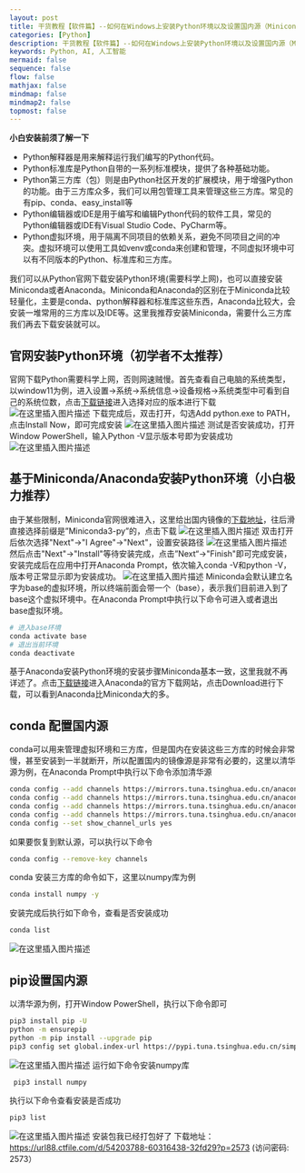 ```yaml
---
layout: post
title: 干货教程【软件篇】--如何在Windows上安装Python环境以及设置国内源（Miniconda/Anaconda安装）
categories: [Python]
description: 干货教程【软件篇】--如何在Windows上安装Python环境以及设置国内源（Miniconda/Anaconda安装）
keywords: Python, AI, 人工智能
mermaid: false
sequence: false
flow: false
mathjax: false
mindmap: false
mindmap2: false
topmost: false
---
```

**小白安装前须了解一下**
* Python解释器是用来解释运行我们编写的Python代码。
* Python标准库是Python自带的一系列标准模块，提供了各种基础功能。
* Python第三方库（包）则是由Python社区开发的扩展模块，用于增强Python的功能。由于三方库众多，我们可以用包管理工具来管理这些三方库。常见的有pip、conda、easy_install等
* Python编辑器或IDE是用于编写和编辑Python代码的软件工具，常见的Python编辑器或IDE有Visual Studio Code、PyCharm等。
* Python虚拟环境，用于隔离不同项目的依赖关系，避免不同项目之间的冲突。虚拟环境可以使用工具如venv或conda来创建和管理，不同虚拟环境中可以有不同版本的Python、标准库和三方库。

我们可以从Python官网下载安装Python环境(需要科学上网)，也可以直接安装Miniconda或者Anaconda。Miniconda和Anaconda的区别在于Miniconda比较轻量化，主要是conda、python解释器和标准库这些东西，Anaconda比较大，会安装一堆常用的三方库以及IDE等。这里我推荐安装Miniconda，需要什么三方库我们再去下载安装就可以。

## 官网安装Python环境（初学者不太推荐）
官网下载Python需要科学上网，否则网速贼慢。首先查看自己电脑的系统类型，以window11为例，进入设置->系统->系统信息->设备规格->系统类型中可看到自己的系统位数，点击[下载链接](https://www.python.org/downloads/windows/)进入选择对应的版本进行下载
![在这里插入图片描述](/images/2024-03-09-python-install/b2a49fe9ae3840a9a032e2014e5cd13a.png)
下载完成后，双击打开，勾选Add python.exe to PATH，点击Install Now，即可完成安装
![在这里插入图片描述](/images/2024-03-09-python-install/ec42ae0660ff43a0b619d2bea6c3b5b9.png)
测试是否安装成功，打开Window PowerShell，输入Python -V显示版本号即为安装成功
![在这里插入图片描述](/images/2024-03-09-python-install/62b21172f57a4c9ca479ec353e150f78.png)

## 基于Miniconda/Anaconda安装Python环境（小白极力推荐）

由于某些限制，Miniconda官网很难进入，这里给出国内镜像的[下载地址](https://mirrors.bfsu.edu.cn/anaconda/miniconda/)，往后滑直接选择前缀是”Miniconda3-py”的，点击下载
![在这里插入图片描述](/images/2024-03-09-python-install/99b0d98d7b424eacbbd247c462ee8e4a.png)
双击打开后依次选择"Next"->"I Agree"->"Next"，设置安装路径
![在这里插入图片描述](/images/2024-03-09-python-install/3afce6613956417c8cd169612beb0e86.png)
然后点击"Next"->"Install"等待安装完成，点击”Next“->"Finish"即可完成安装，安装完成后在应用中打开Anaconda Prompt，依次输入conda -V和python -V，版本号正常显示即为安装成功。
![在这里插入图片描述](/images/2024-03-09-python-install/9bcff483fa384e2c819aedbb6b5027c3.png)
Miniconda会默认建立名字为base的虚拟环境，所以终端前面会带一个（base），表示我们目前进入到了base这个虚拟环境中。在Anaconda Prompt中执行以下命令可进入或者退出base虚拟环境。
```bash
# 进入base环境
conda activate base
# 退出当前环境
conda deactivate
```
基于Anaconda安装Python环境的安装步骤Miniconda基本一致，这里我就不再详述了。点击[下载链接](https://www.anaconda.com/download)进入Anaconda的官方下载网站，点击Download进行下载，可以看到Anaconda比Miniconda大的多。

## conda 配置国内源
conda可以用来管理虚拟环境和三方库，但是国内在安装这些三方库的时候会非常慢，甚至安装到一半就断开，所以配置国内的镜像源是非常有必要的，这里以清华源为例，在Anaconda Prompt中执行以下命令添加清华源
```bash
conda config --add channels https://mirrors.tuna.tsinghua.edu.cn/anaconda/pkgs/free/
conda config --add channels https://mirrors.tuna.tsinghua.edu.cn/anaconda/pkgs/main/
conda config --add channels https://mirrors.tuna.tsinghua.edu.cn/anaconda/cloud/conda-forge 
conda config --add channels https://mirrors.tuna.tsinghua.edu.cn/anaconda/cloud/msys2/
conda config --set show_channel_urls yes
```
如果要恢复到默认源，可以执行以下命令
```bash
conda config --remove-key channels
```
conda 安装三方库的命令如下，这里以numpy库为例
```bash
conda install numpy -y
```
安装完成后执行如下命令，查看是否安装成功
```bash
conda list
```
![在这里插入图片描述](/images/2024-03-09-python-install/790a497d3b2046efb94f7d732e299b7a.png)

## pip设置国内源
以清华源为例，打开Window PowerShell，执行以下命令即可
```bash
pip3 install pip -U
python -m ensurepip 
python -m pip install --upgrade pip
pip3 config set global.index-url https://pypi.tuna.tsinghua.edu.cn/simple
```
![在这里插入图片描述](/images/2024-03-09-python-install/0621559c9a01413586a34ad218ed8f96.png)
运行如下命令安装numpy库
```bash
 pip3 install numpy
```
执行以下命令查看安装是否成功
```bash
pip3 list
```
![在这里插入图片描述](/images/2024-03-09-python-install/1ff2850072d74f5f9590f6a3eae897b2.png)
安装包我已经打包好了
下载地址：https://url88.ctfile.com/d/54203788-60316438-32fd29?p=2573 (访问密码: 2573）